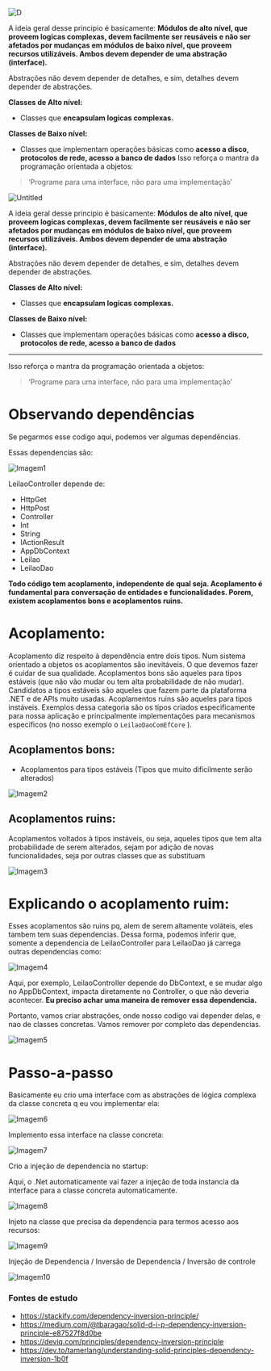 ![D](https://github.com/VictorMarri/SOLID_PRINCIPLES/assets/55095546/56395000-e656-49f7-ac5f-0686b356f362)

A ideia geral desse principio é basicamente: **********************************************************************Módulos de alto nível, que proveem logicas complexas, devem facilmente ser reusáveis e não ser afetados por mudanças em módulos de baixo nível, que proveem recursos utilizáveis. Ambos devem depender de uma abstração (interface).**********************************************************************

Abstrações não devem depender de detalhes, e sim, detalhes devem depender de abstrações. 

**Classes de Alto nível:**

- Classes que **encapsulam logicas complexas.**

**Classes de Baixo nível:**

- Classes que implementam operações básicas como **acesso a disco, protocolos de rede, acesso a banco de dados**
Isso reforça o mantra da programação orientada a objetos: 

> ‘Programe para uma interface, não para uma implementação’

![Untitled](https://github.com/VictorMarri/SOLID_PRINCIPLES/assets/55095546/a40f824b-820a-44bb-8542-ffc197c720bf)

A ideia geral desse principio é basicamente: **********************************************************************Módulos de alto nível, que proveem logicas complexas, devem facilmente ser reusáveis e não ser afetados por mudanças em módulos de baixo nível, que proveem recursos utilizáveis. Ambos devem depender de uma abstração (interface).**********************************************************************

Abstrações não devem depender de detalhes, e sim, detalhes devem depender de abstrações. 

**Classes de Alto nível:**

- Classes que **encapsulam logicas complexas.**

**Classes de Baixo nível:**

- Classes que implementam operações básicas como **acesso a disco, protocolos de rede, acesso a banco de dados**

 ********************************************************************************************************************************************

Isso reforça o mantra da programação orientada a objetos: 

> ‘Programe para uma interface, não para uma implementação’
>

# Observando dependências

Se pegarmos esse codigo aqui, podemos ver algumas dependências.

Essas dependencias são:

![Imagem1](https://github.com/VictorMarri/SOLID_PRINCIPLES/assets/55095546/4d404853-583b-4173-b9fe-23fba387f878)

LeilaoController depende de:

- HttpGet
- HttpPost
- Controller
- Int
- String
- IActionResult
- AppDbContext
- Leilao
- LeilaoDao

************************************************************************************Todo código tem acoplamento, independente de qual seja. Acoplamento é fundamental para conversação de entidades e funcionalidades. Porem, existem acoplamentos bons e acoplamentos ruins.************************************************************************************

# Acoplamento:

Acoplamento diz respeito à dependência entre dois tipos. Num sistema orientado a objetos os acoplamentos são inevitáveis. O que devemos fazer é cuidar de sua qualidade. Acoplamentos bons são aqueles para tipos estáveis (que não vão mudar ou tem alta probabilidade de não mudar). Candidatos a tipos estáveis são aqueles que fazem parte da plataforma .NET e de APIs muito usadas. Acoplamentos ruins são aqueles para tipos instáveis. Exemplos dessa categoria são os tipos criados especificamente para nossa aplicação e principalmente implementações para mecanismos específicos (no nosso exemplo o `LeilaoDaoComEfCore`
).

## Acoplamentos bons:

- Acoplamentos para tipos estáveis (Tipos que muito dificilmente serão alterados)

![Imagem2](https://github.com/VictorMarri/SOLID_PRINCIPLES/assets/55095546/6b194f38-6ab1-4afd-8ec6-d1e4fe12fab8)

## Acoplamentos  ruins:

Acoplamentos voltados à tipos instáveis, ou seja, aqueles  tipos que tem alta probabilidade de serem alterados, sejam por adição de novas funcionalidades, seja por outras classes que as substituam

![Imagem3](https://github.com/VictorMarri/SOLID_PRINCIPLES/assets/55095546/48367f88-460e-4167-90c5-81490cb8c1d7)

# Explicando o acoplamento ruim:

Esses acoplamentos são ruins pq, alem de serem altamente voláteis, eles tambem tem suas dependencias. Dessa forma, podemos inferir que, somente a dependencia de LeilaoController para LeilaoDao já carrega outras dependencias como:

![Imagem4](https://github.com/VictorMarri/SOLID_PRINCIPLES/assets/55095546/27a19d1b-467f-419d-92e7-d7b0771967d4)

Aqui, por exemplo, LeilaoController depende do DbContext, e se mudar algo no AppDbContext, impacta diretamente no Controller, o que não deveria acontecer. ****************************************************************************************Eu preciso achar uma maneira de remover essa dependencia.****************************************************************************************

Portanto, vamos criar abstrações, onde nosso codigo vai depender delas, e nao de classes concretas. Vamos remover por completo das dependencias. 

![Imagem5](https://github.com/VictorMarri/SOLID_PRINCIPLES/assets/55095546/2bfb0001-1013-45a5-97d8-a7eeab08e980)

# Passo-a-passo

Basicamente eu crio uma interface com as abstrações de lógica complexa da classe concreta q eu vou implementar ela:

![Imagem6](https://github.com/VictorMarri/SOLID_PRINCIPLES/assets/55095546/b2d2e4c1-8ef3-48a1-87e6-f3dc8fef2c4e)

Implemento essa interface na classe concreta:

![Imagem7](https://github.com/VictorMarri/SOLID_PRINCIPLES/assets/55095546/99837cbf-9f71-4a73-b93f-12d609a6e36a)

Crio a injeção de dependencia no startup:

Aqui, o .Net automaticamente vai fazer a injeção de toda instancia da interface para a classe concreta automaticamente.

![Imagem8](https://github.com/VictorMarri/SOLID_PRINCIPLES/assets/55095546/86f615db-f406-4d49-a775-b79867e7a6cd)

Injeto na classe que precisa da dependencia para termos acesso aos recursos:

![Imagem9](https://github.com/VictorMarri/SOLID_PRINCIPLES/assets/55095546/8db7966a-0332-4016-952a-c26d66684f12)

Injeção de Dependencia / Inversão de Dependencia / Inversão de controle

![Imagem10](https://github.com/VictorMarri/SOLID_PRINCIPLES/assets/55095546/c700d49c-205c-4f9c-a0d7-2ff547a248b5)

### Fontes de estudo

- https://stackify.com/dependency-inversion-principle/
- https://medium.com/@tbaragao/solid-d-i-p-dependency-inversion-principle-e87527f8d0be
- https://deviq.com/principles/dependency-inversion-principle
- https://dev.to/tamerlang/understanding-solid-principles-dependency-inversion-1b0f

